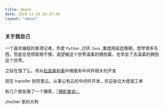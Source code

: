 ```yaml
---
title: About
date: 2019-11-28 16:37:49
layout: "about"
---
```

### 关于我自己

一个喜欢编程的香港记者，热爱 `Python` ,讨厌 `Java` ,重度拖延症晚期，想学很多东西，但是总觉得智商不够。渴望被这个世界温柔的拥抱着，也学会了去温柔的拥抱这个世界。

之前在饿了么，师从[松鼠奥利奥](https://blog.tonyseek.com/)中微服务中间件相关的开发

现在 transfer 到阿里云，从事公有云的中间件开发，欢迎各位大佬提工单

和几个朋友搞了一个播客，[『捕蛇者说』](https://pythonhunter.org)

Jincher 家的大狗
